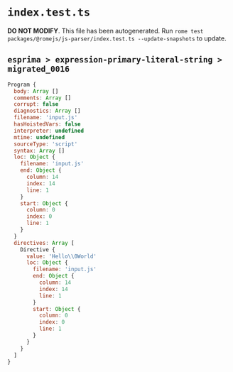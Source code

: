 # `index.test.ts`

**DO NOT MODIFY**. This file has been autogenerated. Run `rome test packages/@romejs/js-parser/index.test.ts --update-snapshots` to update.

## `esprima > expression-primary-literal-string > migrated_0016`

```javascript
Program {
  body: Array []
  comments: Array []
  corrupt: false
  diagnostics: Array []
  filename: 'input.js'
  hasHoistedVars: false
  interpreter: undefined
  mtime: undefined
  sourceType: 'script'
  syntax: Array []
  loc: Object {
    filename: 'input.js'
    end: Object {
      column: 14
      index: 14
      line: 1
    }
    start: Object {
      column: 0
      index: 0
      line: 1
    }
  }
  directives: Array [
    Directive {
      value: 'Hello\\0World'
      loc: Object {
        filename: 'input.js'
        end: Object {
          column: 14
          index: 14
          line: 1
        }
        start: Object {
          column: 0
          index: 0
          line: 1
        }
      }
    }
  ]
}
```

